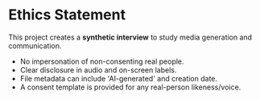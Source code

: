 # Ethics Statement

This project creates a **synthetic interview** to study media generation and communication.
- No impersonation of non-consenting real people.
- Clear disclosure in audio and on-screen labels.
- File metadata can include 'AI-generated' and creation date.
- A consent template is provided for any real-person likeness/voice.
